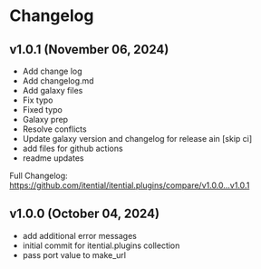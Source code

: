 # Changelog

## v1.0.1 (November 06, 2024)

* Add change log
* Add changelog.md
* Add galaxy files
* Fix typo
* Fixed typo
* Galaxy prep
* Resolve conflicts
* Update galaxy version and changelog for release ain [skip ci]
* add files for github actions
* readme updates

Full Changelog: https://github.com/itential/itential.plugins/compare/v1.0.0...v1.0.1 


## v1.0.0 (October 04, 2024)

* add additional error messages
* initial commit for itential.plugins collection
* pass port value to make_url

